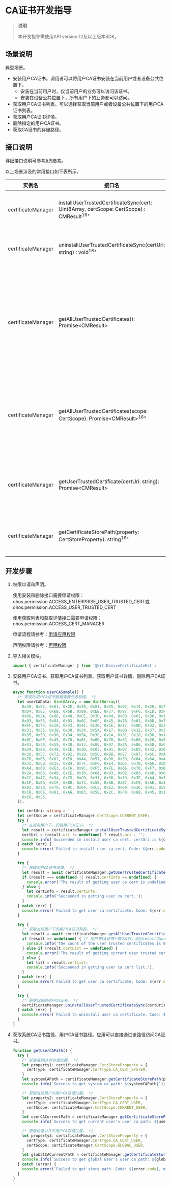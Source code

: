 # CA证书开发指导

> **说明**
>
> 本开发指导需使用API version 12及以上版本SDK。

## 场景说明

典型场景。

- 安装用户CA证书。调用者可以将用户CA证书安装在当前用户或者设备公共位置下。
  - 安装在当前用户时，仅当前用户的业务可以访问该证书。
  - 安装在设备公共位置下，所有用户下的业务都可以访问。
- 获取用户CA证书列表。可以选择获取当前用户或者设备公共位置下的用户CA证书列表。
- 获取用户CA证书详情。
- 删除指定的用户CA证书。
- 获取CA证书的存储路径。

## 接口说明

详细接口说明可参考[API参考](../../reference/apis-device-certificate-kit/js-apis-certManager.md)。

以上场景涉及的常用接口如下表所示。

| 实例名          | 接口名                                                       | 描述                                         |
| --------------- | ------------------------------------------------------------ | -------------------------------------------- |
| certificateManager        | installUserTrustedCertificateSync(cert: Uint8Array, certScope: CertScope) : CMResult<sup>16+</sup> | 安装用户CA证书。        |
| certificateManager        | uninstallUserTrustedCertificateSync(certUri: string) : void<sup>16+</sup> | 删除用户CA证书。       |
| certificateManager        | getAllUserTrustedCertificates(): Promise\<CMResult> | 获取当前用户和设备公共位置的所有用户根CA证书列表。 |
| certificateManager        | getAllUserTrustedCertificates(scope: CertScope): Promise\<CMResult><sup>16+</sup> | 根据证书的位置获取用户根CA证书列表。 |
| certificateManager        | getUserTrustedCertificate(certUri: string): Promise\<CMResult> | 获取用户根CA证书的详细信息。 |
| certificateManager | getCertificateStorePath(property: CertStoreProperty): string<sup>16+</sup> | 获取证书的存储路径。 |


## 开发步骤

1. 权限申请和声明。

    使用安装和删除接口需要申请权限：ohos.permission.ACCESS_ENTERPRISE_USER_TRUSTED_CERT或ohos.permission.ACCESS_USER_TRUSTED_CERT
    
    使用获取列表和获取详情接口需要申请权限：ohos.permission.ACCESS_CERT_MANAGER
    
    申请流程请参考：[申请应用权限](../AccessToken/determine-application-mode.md)
    
    声明权限请参考：[声明权限](../AccessToken/declare-permissions.md)

2. 导入相关模块。

   ```ts
   import { certificateManager } from '@kit.DeviceCertificateKit';
   ```

3. 安装用户CA证书、获取用户CA证书列表、获取用户证书详情、删除用户CA证书。

   ```ts
   async function userCASample() {
     /* 安装的用户CA证书数据需要业务赋值。 */
     let userCAData: Uint8Array = new Uint8Array([
       0x30, 0x82, 0x01, 0x2E, 0x30, 0x81, 0xD5, 0x02, 0x14, 0x28, 0x75, 0x71, 0x22, 0xDF, 0xDC, 0xCB,
       0xD4, 0xE5, 0x6B, 0x6B, 0x89, 0xEB, 0x77, 0x97, 0xF6, 0x1D, 0xF4, 0x62, 0x81, 0x30, 0x0A, 0x06,
       0x08, 0x2A, 0x86, 0x48, 0xCE, 0x3D, 0x04, 0x03, 0x02, 0x30, 0x1A, 0x31, 0x18, 0x30, 0x16, 0x06,
       0x03, 0x55, 0x04, 0x03, 0x0C, 0x0F, 0x45, 0x78, 0x61, 0x6D, 0x70, 0x6C, 0x65, 0x20, 0x52, 0x6F,
       0x6F, 0x74, 0x20, 0x43, 0x41, 0x30, 0x1E, 0x17, 0x0D, 0x32, 0x35, 0x30, 0x32, 0x32, 0x37, 0x31,
       0x31, 0x35, 0x38, 0x30, 0x34, 0x5A, 0x17, 0x0D, 0x32, 0x37, 0x31, 0x31, 0x32, 0x33, 0x31, 0x31,
       0x35, 0x38, 0x30, 0x34, 0x5A, 0x30, 0x1A, 0x31, 0x18, 0x30, 0x16, 0x06, 0x03, 0x55, 0x04, 0x03,
       0x0C, 0x0F, 0x45, 0x78, 0x61, 0x6D, 0x70, 0x6C, 0x65, 0x20, 0x52, 0x6F, 0x6F, 0x74, 0x20, 0x43,
       0x41, 0x30, 0x59, 0x30, 0x13, 0x06, 0x07, 0x2A, 0x86, 0x48, 0xCE, 0x3D, 0x02, 0x01, 0x06, 0x08,
       0x2A, 0x86, 0x48, 0xCE, 0x3D, 0x03, 0x01, 0x07, 0x03, 0x42, 0x00, 0x04, 0x39, 0xCC, 0xE1, 0x3F,
       0x36, 0x57, 0x73, 0x82, 0x28, 0x56, 0xBB, 0xE7, 0x97, 0x6C, 0xA9, 0x66, 0x3E, 0xD7, 0x2C, 0xF2,
       0x7B, 0x05, 0x81, 0xE8, 0xA4, 0x57, 0x90, 0x5D, 0x64, 0x6A, 0xAD, 0x30, 0x2F, 0x1D, 0x6F, 0x31,
       0x31, 0xCB, 0x35, 0x84, 0x7F, 0xF6, 0xE4, 0xD5, 0x7B, 0x66, 0xDD, 0x93, 0x2B, 0x0C, 0x1B, 0x42,
       0xA4, 0x68, 0xE3, 0xC6, 0x9C, 0xF5, 0xFE, 0x66, 0x78, 0xF7, 0xBD, 0x9C, 0x30, 0x0A, 0x06, 0x08,
       0x2A, 0x86, 0x48, 0xCE, 0x3D, 0x04, 0x03, 0x02, 0x03, 0x48, 0x00, 0x30, 0x45, 0x02, 0x21, 0x00,
       0xCC, 0xA7, 0x34, 0xC5, 0xC0, 0x31, 0x36, 0x19, 0x3F, 0xA4, 0x34, 0x48, 0xC3, 0x2C, 0x7D, 0x33,
       0x1F, 0x0A, 0xCF, 0xB0, 0x73, 0x58, 0x6B, 0xB7, 0xC9, 0xAE, 0x16, 0x34, 0xF1, 0x8F, 0xAF, 0xC8,
       0x02, 0x20, 0x70, 0x9C, 0x64, 0xC2, 0xE2, 0x60, 0x26, 0x01, 0x5F, 0xF2, 0x0B, 0x8C, 0x9F, 0x7D,
       0x18, 0x6E, 0x91, 0xA6, 0xB3, 0x5E, 0x2C, 0xF0, 0x68, 0x45, 0x11, 0x1D, 0xA0, 0xCB, 0x83, 0xEB,
       0xE6, 0x25,
     ]);
   
     let certUri: string = '';
     let certScope = certificateManager.CertScope.CURRENT_USER;
     try {
       /* 在当前用户下，安装用户CA证书。 */
       let result = certificateManager.installUserTrustedCertificateSync(userCAData, certScope);
       certUri = (result.uri != undefined) ? result.uri : '';
       console.info(`Succeeded in install user ca cert, certUri is ${certUri}`);
     } catch (err) {
       console.error(`Failed to install user ca cert. Code: ${err.code}, message: ${err.message}`);
     }
   
     try {
       /* 获取用户CA证书详情。 */
       let result = await certificateManager.getUserTrustedCertificate(certUri);
       if (result === undefined || result.certInfo == undefined) {
         console.error('The result of getting user ca cert is undefined.');
       } else {
         let certInfo = result.certInfo;
         console.info('Succeeded in getting user ca cert.');
       }
     } catch (err) {
       console.error(`Failed to get user ca certificate. Code: ${err.code}, message: ${err.message}`);
     }
   
     try {
       /* 获取当前用户下的用户CA证书列表。 */
       let result = await certificateManager.getAllUserTrustedCertificates(certScope);
       if (result == undefined) { /* 用户根CA证书个数为0时，返回result为undefined。 */
         console.info('the count of the user trusted certificates is 0');
       } else if (result.certList == undefined) {
         console.error('The result of getting current user trusted certificates is undefined.');
       } else {
         let list = result.certList;
         console.info('Succeeded in getting user ca cert list.');
       }
     } catch (err) {
       console.error(`Failed to get user ca certificate. Code: ${err.code}, message: ${err.message}`);
     }
   
     try {
       /* 删除安装的用户CA证书。 */
       certificateManager.uninstallUserTrustedCertificateSync(certUri);
     } catch (err) {
       console.error(`Failed to uninstall user ca certificate. Code: ${err.code}, message: ${err.message}`);
     }
   }
   ```

4. 获取系统CA证书路径、用户CA证书路径。应用可以直接通过该路径访问CA证书。

   ```ts
   function getUserCAPath() {
     try {
       /* 获取系统CA的存储位置。 */
       let property1: certificateManager.CertStoreProperty = {
         certType: certificateManager.CertType.CA_CERT_SYSTEM,
       }
       let systemCAPath = certificateManager.getCertificateStorePath(property1);
       console.info(`Success to get system ca path: ${systemCAPath}`);
   
       /* 获取当前用户的用户CA存储位置。 */
       let property2: certificateManager.CertStoreProperty = {
         certType: certificateManager.CertType.CA_CERT_USER,
         certScope: certificateManager.CertScope.CURRENT_USER,
       }
       let userCACurrentPath = certificateManager.getCertificateStorePath(property2);
       console.info(`Success to get current user's user ca path: ${userCACurrentPath}`);
   
       /* 获取设备公共的用户CA存储位置。 */
       let property3: certificateManager.CertStoreProperty = {
         certType: certificateManager.CertType.CA_CERT_USER,
         certScope: certificateManager.CertScope.GLOBAL_USER,
       }
       let globalCACurrentPath = certificateManager.getCertificateStorePath(property3);
       console.info(`Success to get global user's user ca path: ${globalCACurrentPath}`);
     } catch (error) {
       console.error(`Failed to get store path. Code: ${error.code}, message: ${error.message}`);
     }
   }
   ```